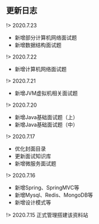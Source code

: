 ## 更新日志

!> 2020.7.23
  - 新增部分计算机网络面试题
  - 新增数据结构面试题
  
!> 2020.7.22
  - 新增计算机网络面试题
  
!> 2020.7.21
  - 新增JVM虚拟机相关面试题

!> 2020.7.20
  - 新增Java基础面试题（上）
  - 新增Java基础面试题（中）

!> 2020.7.17
  - 优化封面目录
  - 更新面试知识库
  - 新增微服务面试题

!> 2020.7.16 
  - 新增Spring、SpringMVC等
  - 新增Mysql、Redis、MongoDB等
  - 新增设计模式等

!> 2020.7.15 正式管理搭建该资料站